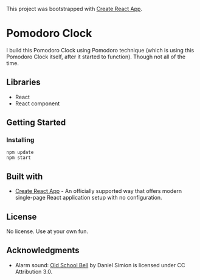 This project was bootstrapped with [Create React App](https://github.com/facebook/create-react-app).

# Pomodoro Clock

I build this Pomodoro Clock using Pomodoro technique (which is using this Pomodoro Clock itself, after it started to function). Though not all of the time.


## Libraries

* React
* React component


## Getting Started

### Installing

```
npm update
npm start
```


## Built with

* [Create React App](https://facebook.github.io/create-react-app/) - An officially supported way that offers modern single-page React application setup with no configuration.


## License

No license. Use at your own fun.


## Acknowledgments

* Alarm sound: [Old School Bell](http://soundbible.com/2185-Old-School-Bell.html) by Daniel Simion is licensed under CC Attribution 3.0.
